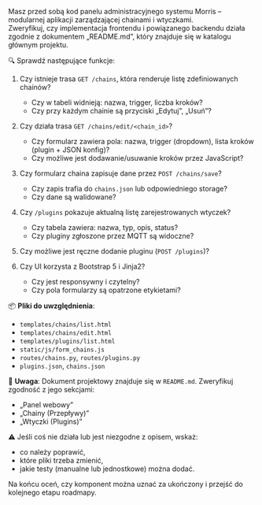 Masz przed sobą kod panelu administracyjnego systemu Morris – modularnej aplikacji zarządzającej chainami i wtyczkami.  
Zweryfikuj, czy implementacja frontendu i powiązanego backendu działa zgodnie z dokumentem „README.md”, który znajduje się w katalogu głównym projektu.

🔍 Sprawdź następujące funkcje:

1. Czy istnieje trasa `GET /chains`, która renderuje listę zdefiniowanych chainów?

   - Czy w tabeli widnieją: nazwa, trigger, liczba kroków?
   - Czy przy każdym chainie są przyciski „Edytuj”, „Usuń”?

2. Czy działa trasa `GET /chains/edit/<chain_id>`?

   - Czy formularz zawiera pola: nazwa, trigger (dropdown), lista kroków (plugin + JSON konfig)?
   - Czy możliwe jest dodawanie/usuwanie kroków przez JavaScript?

3. Czy formularz chaina zapisuje dane przez `POST /chains/save`?

   - Czy zapis trafia do `chains.json` lub odpowiedniego storage?
   - Czy dane są walidowane?

4. Czy `/plugins` pokazuje aktualną listę zarejestrowanych wtyczek?

   - Czy tabela zawiera: nazwa, typ, opis, status?
   - Czy pluginy zgłoszone przez MQTT są widoczne?

5. Czy możliwe jest ręczne dodanie pluginu (`POST /plugins`)?

6. Czy UI korzysta z Bootstrap 5 i Jinja2?
   - Czy jest responsywny i czytelny?
   - Czy pola formularzy są opatrzone etykietami?

📦 **Pliki do uwzględnienia**:

- `templates/chains/list.html`
- `templates/chains/edit.html`
- `templates/plugins/list.html`
- `static/js/form_chains.js`
- `routes/chains.py`, `routes/plugins.py`
- `plugins.json`, `chains.json`

📁 **Uwaga**:
Dokument projektowy znajduje się w `README.md`. Zweryfikuj zgodność z jego sekcjami:

- „Panel webowy”
- „Chainy (Przepływy)”
- „Wtyczki (Plugins)”

⚠️ Jeśli coś nie działa lub jest niezgodne z opisem, wskaż:

- co należy poprawić,
- które pliki trzeba zmienić,
- jakie testy (manualne lub jednostkowe) można dodać.

Na końcu oceń, czy komponent można uznać za ukończony i przejść do kolejnego etapu roadmapy.
